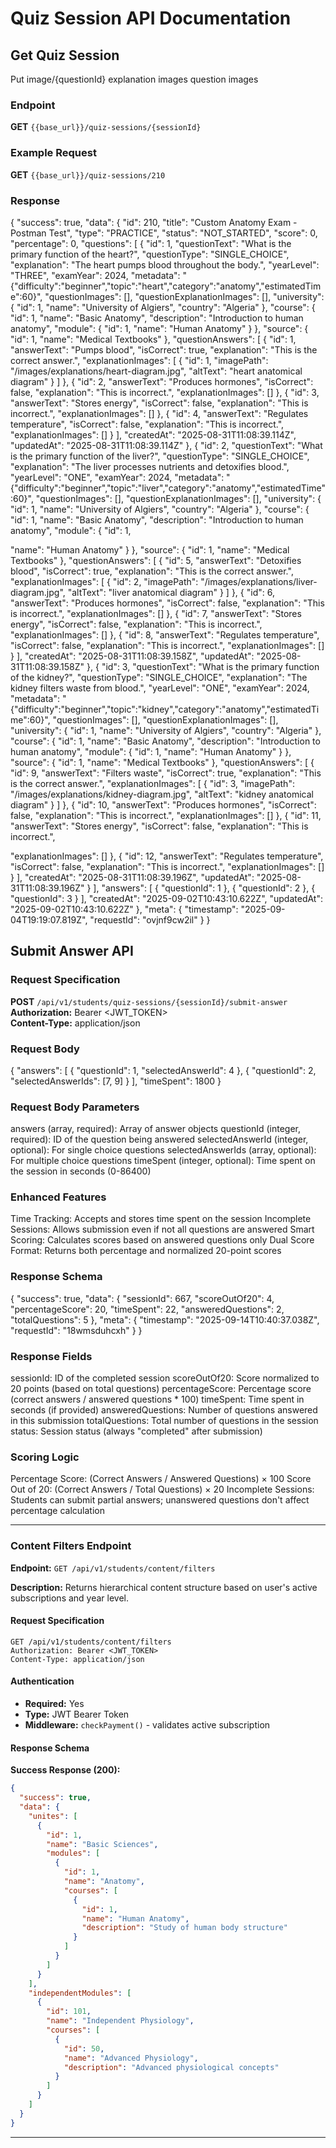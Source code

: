 
# Quiz Session API Documentation

## Get Quiz Session
Put image/{questionId}
explanation images
question images

### Endpoint

**GET** `{{base_url}}/quiz-sessions/{sessionId}`

### Example Request

**GET** `{{base_url}}/quiz-sessions/210`

### Response
{
    "success": true,
    "data": {
        "id": 210,
        "title": "Custom Anatomy Exam - Postman Test",
        "type": "PRACTICE",
        "status": "NOT_STARTED",
        "score": 0,
        "percentage": 0,
        "questions": [
            {
                "id": 1,
                "questionText": "What is the primary function of the heart?",
                "questionType": "SINGLE_CHOICE",
                "explanation": "The heart pumps blood throughout the body.",
                "yearLevel": "THREE",
                "examYear": 2024,
                "metadata": "{\"difficulty\":\"beginner\",\"topic\":\"heart\",\"category\":\"anatomy\",\"estimatedTime\":60}",
                "questionImages": [],
                "questionExplanationImages": [],
                "university": {
                    "id": 1,
                    "name": "University of Algiers",
                    "country": "Algeria"
                },
                "course": {
                    "id": 1,
                    "name": "Basic Anatomy",
                    "description": "Introduction to human anatomy",
                    "module": {
                        "id": 1,
                        "name": "Human Anatomy"
                    }
                },
                "source": {
                    "id": 1,
                    "name": "Medical Textbooks"
                },
                "questionAnswers": [
                    {
                        "id": 1,
                        "answerText": "Pumps blood",
                        "isCorrect": true,
                        "explanation": "This is the correct answer.",
                        "explanationImages": [
                            {
                                "id": 1,
                                "imagePath": "/images/explanations/heart-diagram.jpg",
                                "altText": "heart anatomical diagram"
                            }
                        ]
                    },
                    {
                        "id": 2,
                        "answerText": "Produces hormones",
                        "isCorrect": false,
                        "explanation": "This is incorrect.",
                        "explanationImages": []
                    },
                    {
                        "id": 3,
                        "answerText": "Stores energy",
                        "isCorrect": false,
                        "explanation": "This is incorrect.",
                        "explanationImages": []
                    },
                    {
                        "id": 4,
                        "answerText": "Regulates temperature",
                        "isCorrect": false,
                        "explanation": "This is incorrect.",
                        "explanationImages": []
                    }
                ],
                "createdAt": "2025-08-31T11:08:39.114Z",
                "updatedAt": "2025-08-31T11:08:39.114Z"
            },
            {
                "id": 2,
                "questionText": "What is the primary function of the liver?",
                "questionType": "SINGLE_CHOICE",
                "explanation": "The liver processes nutrients and detoxifies blood.",
                "yearLevel": "ONE",
                "examYear": 2024,
                "metadata": "{\"difficulty\":\"beginner\",\"topic\":\"liver\",\"category\":\"anatomy\",\"estimatedTime\":60}",
                "questionImages": [],
                "questionExplanationImages": [],
                "university": {
                    "id": 1,
                    "name": "University of Algiers",
                    "country": "Algeria"
                },
                "course": {
                    "id": 1,
                    "name": "Basic Anatomy",
                    "description": "Introduction to human anatomy",
                    "module": {
                        "id": 1,


"name": "Human Anatomy"
                    }
                },
                "source": {
                    "id": 1,
                    "name": "Medical Textbooks"
                },
                "questionAnswers": [
                    {
                        "id": 5,
                        "answerText": "Detoxifies blood",
                        "isCorrect": true,
                        "explanation": "This is the correct answer.",
                        "explanationImages": [
                            {
                                "id": 2,
                                "imagePath": "/images/explanations/liver-diagram.jpg",
                                "altText": "liver anatomical diagram"
                            }
                        ]
                    },
                    {
                        "id": 6,
                        "answerText": "Produces hormones",
                        "isCorrect": false,
                        "explanation": "This is incorrect.",
                        "explanationImages": []
                    },
                    {
                        "id": 7,
                        "answerText": "Stores energy",
                        "isCorrect": false,
                        "explanation": "This is incorrect.",
                        "explanationImages": []
                    },
                    {
                        "id": 8,
                        "answerText": "Regulates temperature",
                        "isCorrect": false,
                        "explanation": "This is incorrect.",
                        "explanationImages": []
                    }
                ],
                "createdAt": "2025-08-31T11:08:39.158Z",
                "updatedAt": "2025-08-31T11:08:39.158Z"
            },
            {
                "id": 3,
                "questionText": "What is the primary function of the kidney?",
                "questionType": "SINGLE_CHOICE",
                "explanation": "The kidney filters waste from blood.",
                "yearLevel": "ONE",
                "examYear": 2024,
                "metadata": "{\"difficulty\":\"beginner\",\"topic\":\"kidney\",\"category\":\"anatomy\",\"estimatedTime\":60}",
                "questionImages": [],
                "questionExplanationImages": [],
                "university": {
                    "id": 1,
                    "name": "University of Algiers",
                    "country": "Algeria"
                },
                "course": {
                    "id": 1,
                    "name": "Basic Anatomy",
                    "description": "Introduction to human anatomy",
                    "module": {
                        "id": 1,
                        "name": "Human Anatomy"
                    }
                },
                "source": {
                    "id": 1,
                    "name": "Medical Textbooks"
                },
                "questionAnswers": [
                    {
                        "id": 9,
                        "answerText": "Filters waste",
                        "isCorrect": true,
                        "explanation": "This is the correct answer.",
                        "explanationImages": [
                            {
                                "id": 3,
                                "imagePath": "/images/explanations/kidney-diagram.jpg",
                                "altText": "kidney anatomical diagram"
                            }
                        ]
                    },
                    {
                        "id": 10,
                        "answerText": "Produces hormones",
                        "isCorrect": false,
                        "explanation": "This is incorrect.",
                        "explanationImages": []
                    },
                    {
                        "id": 11,
                        "answerText": "Stores energy",
                        "isCorrect": false,
                        "explanation": "This is incorrect.",


"explanationImages": []
                    },
                    {
                        "id": 12,
                        "answerText": "Regulates temperature",
                        "isCorrect": false,
                        "explanation": "This is incorrect.",
                        "explanationImages": []
                    }
                ],
                "createdAt": "2025-08-31T11:08:39.196Z",
                "updatedAt": "2025-08-31T11:08:39.196Z"
            }
        ],
        "answers": [
            {
                "questionId": 1
            },
            {
                "questionId": 2
            },
            {
                "questionId": 3
            }
        ],
        "createdAt": "2025-09-02T10:43:10.622Z",
        "updatedAt": "2025-09-02T10:43:10.622Z"
    },
    "meta": {
        "timestamp": "2025-09-04T19:19:07.819Z",
        "requestId": "ovjnf9cw2il"
    }
}

## Submit Answer API

### Request Specification

**POST** `/api/v1/students/quiz-sessions/{sessionId}/submit-answer`
**Authorization:** Bearer <JWT_TOKEN>  
**Content-Type:** application/json

### Request Body

{
  "answers": [
    {
      "questionId": 1,
      "selectedAnswerId": 4
    },
    {
      "questionId": 2,
      "selectedAnswerIds": [7, 9]
    }
  ],
  "timeSpent": 1800
}
### Request Body Parameters

answers (array, required): Array of answer objects
questionId (integer, required): ID of the question being answered
selectedAnswerId (integer, optional): For single choice questions
selectedAnswerIds (array, optional): For multiple choice questions
timeSpent (integer, optional): Time spent on the session in seconds (0-86400)
### Enhanced Features

Time Tracking: Accepts and stores time spent on the session
Incomplete Sessions: Allows submission even if not all questions are answered
Smart Scoring: Calculates scores based on answered questions only
Dual Score Format: Returns both percentage and normalized 20-point scores
### Response Schema
{
    "success": true,
    "data": {
        "sessionId": 667,
        "scoreOutOf20": 4,
        "percentageScore": 20,
        "timeSpent": 22,
        "answeredQuestions": 2,
        "totalQuestions": 5
    },
    "meta": {
        "timestamp": "2025-09-14T10:40:37.038Z",
        "requestId": "18wmsduhcxh"
    }
}
### Response Fields

sessionId: ID of the completed session
scoreOutOf20: Score normalized to 20 points (based on total questions)
percentageScore: Percentage score (correct answers / answered questions * 100)
timeSpent: Time spent in seconds (if provided)
answeredQuestions: Number of questions answered in this submission
totalQuestions: Total number of questions in the session
status: Session status (always "completed" after submission)
### Scoring Logic

Percentage Score: (Correct Answers / Answered Questions) × 100
Score Out of 20: (Correct Answers / Total Questions) × 20
Incomplete Sessions: Students can submit partial answers; unanswered questions don't affect percentage calculation



--- 



### Content Filters Endpoint

**Endpoint:** `GET /api/v1/students/content/filters`

**Description:** Returns hierarchical content structure based on user's active subscriptions and year level.

#### Request Specification

```http
GET /api/v1/students/content/filters
Authorization: Bearer <JWT_TOKEN>
Content-Type: application/json
```

#### Authentication
- **Required:** Yes
- **Type:** JWT Bearer Token
- **Middleware:** `checkPayment()` - validates active subscription

#### Response Schema

**Success Response (200):**
```json
{
  "success": true,
  "data": {
    "unites": [
      {
        "id": 1,
        "name": "Basic Sciences",
        "modules": [
          {
            "id": 1,
            "name": "Anatomy",
            "courses": [
              {
                "id": 1,
                "name": "Human Anatomy",
                "description": "Study of human body structure"
              }
            ]
          }
        ]
      }
    ],
    "independentModules": [
      {
        "id": 101,
        "name": "Independent Physiology",
        "courses": [
          {
            "id": 50,
            "name": "Advanced Physiology",
            "description": "Advanced physiological concepts"
          }
        ]
      }
    ]
  }
}
```

---
